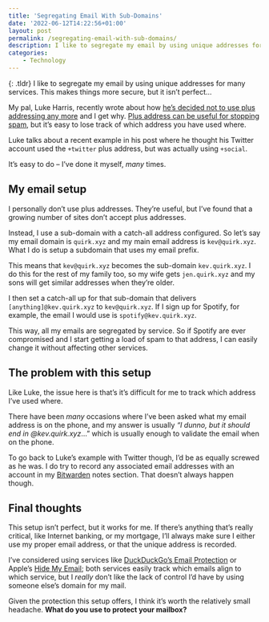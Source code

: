 ```yaml
---
title: 'Segregating Email With Sub-Domains'
date: '2022-06-12T14:22:56+01:00'
layout: post
permalink: /segregating-email-with-sub-domains/
description: I like to segregate my email by using unique addresses for many services. This makes things more secure, but it isn’t perfect…
categories:
    - Technology
---
```

{: .tldr}
I like to segregate my email by using unique addresses for many services. This makes things more secure, but it isn’t perfect…

My pal, Luke Harris, recently wrote about how [he’s decided not to use plus addressing any more](https://www.lkhrs.com/blog/2022/04/plus-addressing/) and I get why. [Plus address can be useful for stopping spam](/how-plus-addressing-can-prevent-spam/), but it’s easy to lose track of which address you have used where.

Luke talks about a recent example in his post where he thought his Twitter account used the `+twitter` plus address, but was actually using `+social`.

It’s easy to do – I’ve done it myself, *many* times.

## My email setup

I personally don’t use plus addresses. They’re useful, but I’ve found that a growing number of sites don’t accept plus addresses.

Instead, I use a sub-domain with a catch-all address configured. So let’s say my email domain is `quirk.xyz` and my main email address is `kev@quirk.xyz`. What I do is setup a subdomain that uses my email prefix.

This means that `kev@quirk.xyz` becomes the sub-domain `kev.quirk.xyz`. I do this for the rest of my family too, so my wife gets `jen.quirk.xyz` and my sons will get similar addresses when they’re older.

I then set a catch-all up for that sub-domain that delivers `[anything]@kev.quirk.xyz` to `kev@quirk.xyz`. If I sign up for Spotify, for example, the email I would use is `spotify@kev.quirk.xyz`.

This way, all my emails are segregated by service. So if Spotify are ever compromised and I start getting a load of spam to that address, I can easily change it without affecting other services.

## The problem with this setup

Like Luke, the issue here is that’s it’s difficult for me to track which address I’ve used where.

There have been *many* occasions where I’ve been asked what my email address is on the phone, and my answer is usually *“I dunno, but it should end in @kev.quirk.xyz*…” which is usually enough to validate the email when on the phone.

To go back to Luke’s example with Twitter though, I’d be as equally screwed as he was. I do try to record any associated email addresses with an account in my [Bitwarden](/bitwarden-an-open-source-alternative-to-lastpass/) notes section. That doesn’t always happen though.

## Final thoughts

This setup isn’t perfect, but it works for me. If there’s anything that’s really critical, like Internet banking, or my mortgage, I’ll always make sure I either use my proper email address, or that the unique address is recorded.

I’ve considered using services like [DuckDuckGo’s Email Protection](https://www.spreadprivacy.com/introducing-email-protection-beta/) or Apple’s [Hide My Email](https://support.apple.com/en-us/HT210425); both services easily track which emails align to which service, but I *really* don’t like the lack of control I’d have by using someone else’s domain for my mail.

Given the protection this setup offers, I think it’s worth the relatively small headache. **What do you use to protect your mailbox?**